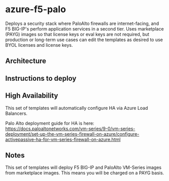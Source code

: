 # azure-f5-palo
Deploys a security stack where PaloAlto firewalls are internet-facing, and F5 BIG-IP's perform application services in a second tier. Uses marketplace (PAYG) images so that license keys or eval keys are not required, but production or long-term use cases can edit the templates as desired to use BYOL licenses and license keys.

## Architecture

## Instructions to deploy

## High Availability
This set of templates will automatically configure HA via Azure Load Balancers.

Palo Alto deployment guide for HA is here: https://docs.paloaltonetworks.com/vm-series/9-0/vm-series-deployment/set-up-the-vm-series-firewall-on-azure/configure-activepassive-ha-for-vm-series-firewall-on-azure.html

## Notes
This set of templates will deploy F5 BIG-IP and PaloAlto VM-Series images from marketplace images. This means you will be charged on a PAYG basis.